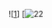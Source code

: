 ![[1](https://readme-typing-svg.herokuapp.com?font=Fira+Code&weight=700&pause=50&color=229AE6&center=true&vCenter=true&width=435&lines=Hey+there%2C+I'm+OK1ez)]
[![22](https://github-readme-stats.vercel.app/api?username=ok1ez&count_private=true&show_icons=true&theme=radical)










